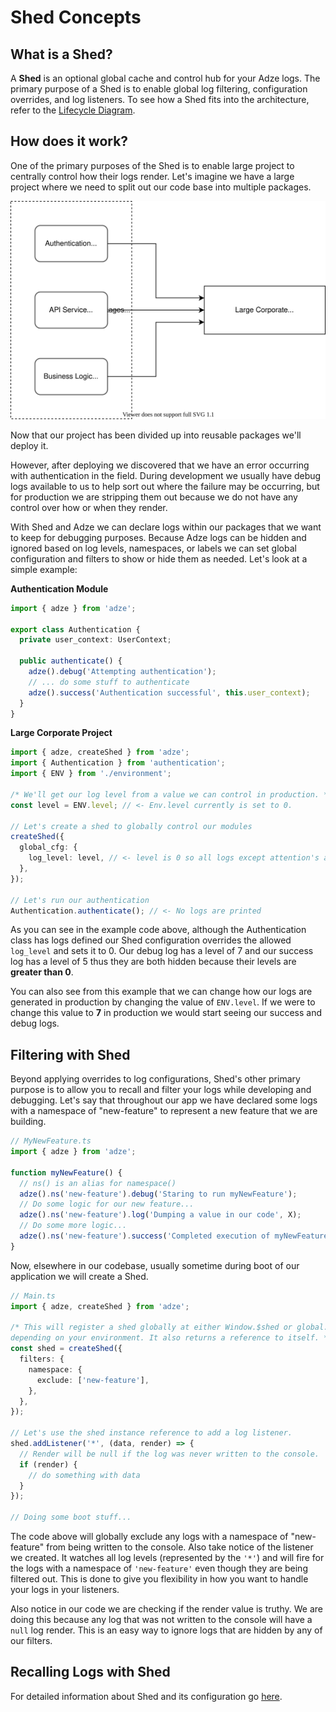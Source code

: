 # Shed Concepts

## What is a Shed?

A **Shed** is an optional global cache and control hub for your Adze logs. The
primary purpose of a Shed is to enable global log filtering, configuration overrides,
and log listeners. To see how a Shed fits into the architecture, refer to
the [Lifecycle Diagram](adze-concepts.html#lifecycle).

## How does it work?

One of the primary purposes of the Shed is to enable large project to centrally
control how their logs render. Let's imagine we have a large project where we
need to split out our code base into multiple packages.

![Large corporate project with broken into packages](../assets/large-project.svg)

Now that our project has been divided up into reusable packages we'll deploy it.

However, after deploying we discovered that we have an error occurring with authentication in the field. During development we usually have debug logs available to us to help sort out where the failure may be occurring, but for production we are stripping them out because we do not have any control over how or when they render.

With Shed and Adze we can declare logs within our packages that we want to keep for debugging purposes. Because Adze logs can be hidden and ignored based on log levels, namespaces, or labels we can set global configuration and filters to show or hide them as needed. Let's look at a simple example:

**Authentication Module**

```typescript
import { adze } from 'adze';

export class Authentication {
  private user_context: UserContext;

  public authenticate() {
    adze().debug('Attempting authentication');
    // ... do some stuff to authenticate
    adze().success('Authentication successful', this.user_context);
  }
}
```

**Large Corporate Project**

```typescript
import { adze, createShed } from 'adze';
import { Authentication } from 'authentication';
import { ENV } from './environment';

/* We'll get our log level from a value we can control in production. */
const level = ENV.level; // <- Env.level currently is set to 0.

// Let's create a shed to globally control our modules
createShed({
  global_cfg: {
    log_level: level, // <- level is 0 so all logs except attention's are hidden
  },
});

// Let's run our authentication
Authentication.authenticate(); // <- No logs are printed
```

As you can see in the example code above, although the Authentication class has logs
defined our Shed configuration overrides the allowed `log_level` and sets it to 0. Our
debug log has a level of 7 and our success log has a level of 5 thus they are both hidden
because their levels are **greater than 0**.

You can also see from this example that we can change how our logs are generated in production by changing the value of `ENV.level`. If we were to change this value to **7** in production we would start seeing our success and debug logs.

## Filtering with Shed

Beyond applying overrides to log configurations, Shed's other primary purpose is to allow you to recall and filter your logs while developing and debugging. Let's say that throughout our app we have declared some logs with a namespace of "new-feature" to represent a new feature that we are building.

```typescript
// MyNewFeature.ts
import { adze } from 'adze';

function myNewFeature() {
  // ns() is an alias for namespace()
  adze().ns('new-feature').debug('Staring to run myNewFeature');
  // Do some logic for our new feature...
  adze().ns('new-feature').log('Dumping a value in our code', X);
  // Do some more logic...
  adze().ns('new-feature').success('Completed execution of myNewFeature!');
}
```

Now, elsewhere in our codebase, usually sometime during boot of our application we will create a Shed.

```typescript
// Main.ts
import { adze, createShed } from 'adze';

/* This will register a shed globally at either Window.$shed or global.$shed
depending on your environment. It also returns a reference to itself. */
const shed = createShed({
  filters: {
    namespace: {
      exclude: ['new-feature'],
    },
  },
});

// Let's use the shed instance reference to add a log listener.
shed.addListener('*', (data, render) => {
  // Render will be null if the log was never written to the console.
  if (render) {
    // do something with data
  }
});

// Doing some boot stuff...
```

The code above will globally exclude any logs with a namespace of "new-feature" from being written to the console. Also take notice of the listener we created. It watches all log levels (represented by the `'*'`) and will fire for the logs with a namespace of `'new-feature'` even though they are being filtered out. This is done to give you flexibility in how you want to handle your logs in your listeners.

Also notice in our code we are checking if the render value is truthy. We are doing this because any log that was not written to the console will have a `null` log render. This is an easy way to ignore logs that are hidden by any of our filters.

## Recalling Logs with Shed

For detailed information about Shed and its configuration go [here](#add-me-later).
